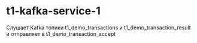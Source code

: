 # t1-kafka-service-1

Слушает Kafka топики t1_demo_transactions и t1_demo_transaction_result и отправляет в t1_demo_transaction_accept

